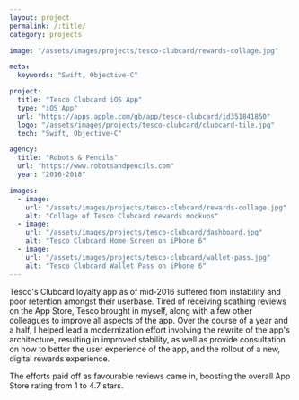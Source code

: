 ```yaml
---
layout: project
permalink: /:title/
category: projects

image: "/assets/images/projects/tesco-clubcard/rewards-collage.jpg"

meta:
  keywords: "Swift, Objective-C"

project:
  title: "Tesco Clubcard iOS App"
  type: "iOS App"
  url: "https://apps.apple.com/gb/app/tesco-clubcard/id351841850"
  logo: "/assets/images/projects/tesco-clubcard/clubcard-tile.jpg"
  tech: "Swift, Objective-C"

agency:
  title: "Robots & Pencils"
  url: "https://www.robotsandpencils.com"
  year: "2016-2018"

images:
  - image:
    url: "/assets/images/projects/tesco-clubcard/rewards-collage.jpg"
    alt: "Collage of Tesco Clubcard rewards mockups"
  - image:
    url: "/assets/images/projects/tesco-clubcard/dashboard.jpg"
    alt: "Tesco Clubcard Home Screen on iPhone 6"
  - image:
    url: "/assets/images/projects/tesco-clubcard/wallet-pass.jpg"
    alt: "Tesco Clubcard Wallet Pass on iPhone 6"
---
```

<p>Tesco's Clubcard loyalty app as of mid-2016 suffered from instability and poor retention amongst their userbase. Tired of receiving scathing reviews on the App Store, Tesco brought in myself, along with a few other colleagues to improve all aspects of the app. Over the course of a year and a half, I helped lead a modernization effort involving the rewrite of the app's architecture, resulting in improved stability, as well as provide consultation on how to better the user experience of the app, and the rollout of a new, digital rewards experience.</p>
<p>The efforts paid off as favourable reviews came in, boosting the overall App Store rating from 1 to 4.7 stars.</p>
